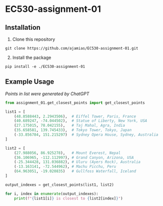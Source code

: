 # EC530-assignment-01

## Installation
1. Clone this repository
```
git clone https://github.com/ajamias/EC530-assignment-01.git
```

2. Install the package
```
pip install -e ./EC530-assignment-01
```

## Example Usage
*Points in list were generated by ChatGPT*
```python
from assignment_01.get_closest_points import get_closest_points

list1 = [
    (48.8588443, 2.2943506),  # Eiffel Tower, Paris, France
    (40.689247, -74.044502),  # Statue of Liberty, New York, USA
    (27.175015, 78.042155),   # Taj Mahal, Agra, India
    (35.658581, 139.745433),  # Tokyo Tower, Tokyo, Japan
    (-33.856784, 151.215297)  # Sydney Opera House, Sydney, Australia
]

list2 = [
    (27.988056, 86.925278),   # Mount Everest, Nepal
    (36.106965, -112.112997), # Grand Canyon, Arizona, USA
    (-25.344428, 131.036882), # Uluru (Ayers Rock), Australia
    (-13.163141, -72.544962), # Machu Picchu, Peru
    (64.963051, -19.020835)   # Gullfoss Waterfall, Iceland
]

output_indexes = get_closest_points(list1, list2)

for i, index in enumerate(output_indexes):
    print(f"{list1[i]} is closest to {list2[index]}")
```
